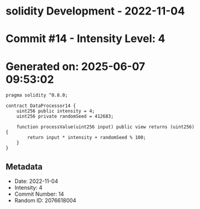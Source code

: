 ﻿# solidity Development - 2022-11-04
# Commit #14 - Intensity Level: 4
# Generated on: 2025-06-07 09:53:02
```solidity
pragma solidity ^0.8.0;

contract DataProcessor14 {
    uint256 public intensity = 4;
    uint256 private randomSeed = 412683;

    function processValue(uint256 input) public view returns (uint256) {
        return input * intensity + randomSeed % 100;
    }
}
```
## Metadata
- Date: 2022-11-04
- Intensity: 4
- Commit Number: 14
- Random ID: 2076618004
